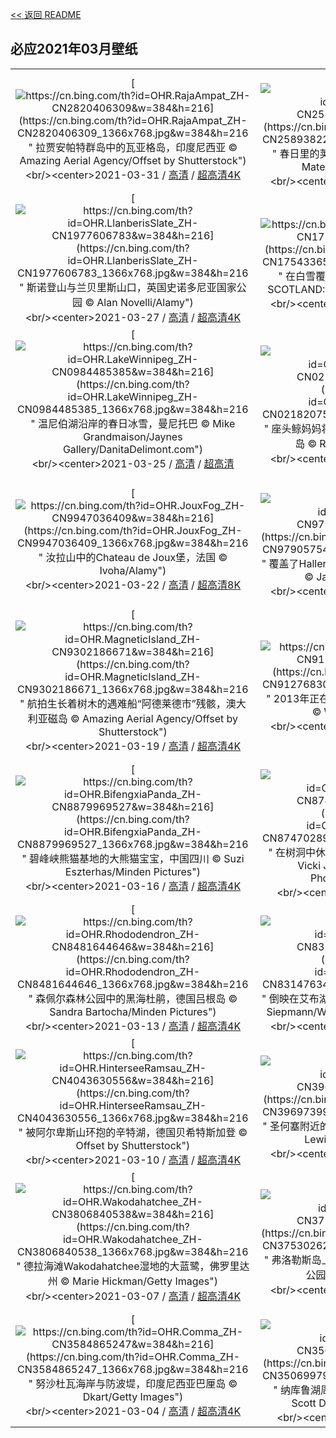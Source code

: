 [<< 返回 README](../../README.md)
## 必应2021年03月壁纸
||||
|:---:|:---:|:---:|
|[![https://cn.bing.com/th?id=OHR.RajaAmpat_ZH-CN2820406309&w=384&h=216](https://cn.bing.com/th?id=OHR.RajaAmpat_ZH-CN2820406309_1366x768.jpg&w=384&h=216 " &#10;拉贾安帕特群岛中的瓦亚格岛，印度尼西亚&#10;© Amazing Aerial Agency/Offset by Shutterstock")](https://cn.bing.com/search?q=%E6%8B%89%E8%B4%BE%E5%AE%89%E5%B8%95%E7%89%B9%E7%BE%A4%E5%B2%9B%E4%B8%AD%E7%9A%84%E7%93%A6%E4%BA%9A%E6%A0%BC%E5%B2%9B%EF%BC%8C%E5%8D%B0%E5%BA%A6%E5%B0%BC%E8%A5%BF%E4%BA%9A&form=hpcapt&mkt=zh-cn&filters=HpDate:"20210331_1600")<br/><center>2021-03-31 / [高清](https://cn.bing.com/th?id=OHR.RajaAmpat_ZH-CN2820406309_1920x1200.jpg&w=1920&h=1200) / [超高清4K](https://cn.bing.com/th?id=OHR.RajaAmpat_ZH-CN2820406309_UHD.jpg&w=3840&h=2160)<center/>|[![https://cn.bing.com/th?id=OHR.SwordFern_ZH-CN2589382288&w=384&h=216](https://cn.bing.com/th?id=OHR.SwordFern_ZH-CN2589382288_1366x768.jpg&w=384&h=216 " &#10;春日里的荚果蕨细节图，华盛顿州&#10;© Stephen Matera/Tandem Stills + Motion")](https://cn.bing.com/search?q=%E6%98%A5%E6%97%A5%E9%87%8C%E7%9A%84%E8%8D%9A%E6%9E%9C%E8%95%A8%E7%BB%86%E8%8A%82%E5%9B%BE%EF%BC%8C%E5%8D%8E%E7%9B%9B%E9%A1%BF%E5%B7%9E&form=hpcapt&mkt=zh-cn&filters=HpDate:"20210330_1600")<br/><center>2021-03-30 / [高清](https://cn.bing.com/th?id=OHR.SwordFern_ZH-CN2589382288_1920x1200.jpg&w=1920&h=1200) / [超高清4K](https://cn.bing.com/th?id=OHR.SwordFern_ZH-CN2589382288_UHD.jpg&w=3840&h=2160)<center/>|[![https://cn.bing.com/th?id=OHR.Reynisfjara_ZH-CN2125000937&w=384&h=216](https://cn.bing.com/th?id=OHR.Reynisfjara_ZH-CN2125000937_1366x768.jpg&w=384&h=216 " &#10;黑沙滩上Reynisdrangar的玄武岩，冰岛&#10;© Cavan Images/Getty Images")](https://cn.bing.com/search?q=%E9%BB%91%E6%B2%99%E6%BB%A9%E4%B8%8AReynisdrangar%E7%9A%84%E7%8E%84%E6%AD%A6%E5%B2%A9%EF%BC%8C%E5%86%B0%E5%B2%9B&form=hpcapt&mkt=zh-cn&filters=HpDate:"20210329_1600")<br/><center>2021-03-29 / [高清](https://cn.bing.com/th?id=OHR.Reynisfjara_ZH-CN2125000937_1920x1200.jpg&w=1920&h=1200) / [超高清4K](https://cn.bing.com/th?id=OHR.Reynisfjara_ZH-CN2125000937_UHD.jpg&w=3840&h=2160)<center/>|
|[![https://cn.bing.com/th?id=OHR.LlanberisSlate_ZH-CN1977606783&w=384&h=216](https://cn.bing.com/th?id=OHR.LlanberisSlate_ZH-CN1977606783_1366x768.jpg&w=384&h=216 " &#10;斯诺登山与兰贝里斯山口，英国史诺多尼亚国家公园&#10;© Alan Novelli/Alamy")](https://cn.bing.com/search?q=%E6%96%AF%E8%AF%BA%E7%99%BB%E5%B1%B1%E4%B8%8E%E5%85%B0%E8%B4%9D%E9%87%8C%E6%96%AF%E5%B1%B1%E5%8F%A3%EF%BC%8C%E8%8B%B1%E5%9B%BD%E5%8F%B2%E8%AF%BA%E5%A4%9A%E5%B0%BC%E4%BA%9A%E5%9B%BD%E5%AE%B6%E5%85%AC%E5%9B%AD&form=hpcapt&mkt=zh-cn&filters=HpDate:"20210327_1600")<br/><center>2021-03-27 / [高清](https://cn.bing.com/th?id=OHR.LlanberisSlate_ZH-CN1977606783_1920x1200.jpg&w=1920&h=1200) / [超高清4K](https://cn.bing.com/th?id=OHR.LlanberisSlate_ZH-CN1977606783_UHD.jpg&w=3840&h=2160)<center/>|[![https://cn.bing.com/th?id=OHR.MadHares_ZH-CN1754336550&w=384&h=216](https://cn.bing.com/th?id=OHR.MadHares_ZH-CN1754336550_1366x768.jpg&w=384&h=216 " &#10;在白雪覆盖的高地上奔跑的雪兔，苏格兰&#10;© SCOTLAND: The Big Picture/Minden Pictures")](https://cn.bing.com/search?q=%E5%9C%A8%E7%99%BD%E9%9B%AA%E8%A6%86%E7%9B%96%E7%9A%84%E9%AB%98%E5%9C%B0%E4%B8%8A%E5%A5%94%E8%B7%91%E7%9A%84%E9%9B%AA%E5%85%94%EF%BC%8C%E8%8B%8F%E6%A0%BC%E5%85%B0&form=hpcapt&mkt=zh-cn&filters=HpDate:"20210326_1600")<br/><center>2021-03-26 / [高清](https://cn.bing.com/th?id=OHR.MadHares_ZH-CN1754336550_1920x1200.jpg&w=1920&h=1200) / [超高清4K](https://cn.bing.com/th?id=OHR.MadHares_ZH-CN1754336550_UHD.jpg&w=3840&h=2160)<center/>|[![https://cn.bing.com/th?id=OHR.MTCradle_ZH-CN1573998424&w=384&h=216](https://cn.bing.com/th?id=OHR.MTCradle_ZH-CN1573998424_1366x768.jpg&w=384&h=216 " &#10;摇篮山-圣克莱尔湖国家公园，澳大利亚塔斯马尼亚州&#10;© Paparwin Tanupatarachai/Getty Images")](https://cn.bing.com/search?q=%E6%91%87%E7%AF%AE%E5%B1%B1-%E5%9C%A3%E5%85%8B%E8%8E%B1%E5%B0%94%E6%B9%96%E5%9B%BD%E5%AE%B6%E5%85%AC%E5%9B%AD%EF%BC%8C%E6%BE%B3%E5%A4%A7%E5%88%A9%E4%BA%9A%E5%A1%94%E6%96%AF%E9%A9%AC%E5%B0%BC%E4%BA%9A%E5%B7%9E&form=hpcapt&mkt=zh-cn&filters=HpDate:"20210326_1600")<br/><center>2021-03-26 / [高清](https://cn.bing.com/th?id=OHR.MTCradle_ZH-CN1573998424_1920x1200.jpg&w=1920&h=1200) / [超高清4K](https://cn.bing.com/th?id=OHR.MTCradle_ZH-CN1573998424_UHD.jpg&w=3840&h=2160)<center/>|
|[![https://cn.bing.com/th?id=OHR.LakeWinnipeg_ZH-CN0984485385&w=384&h=216](https://cn.bing.com/th?id=OHR.LakeWinnipeg_ZH-CN0984485385_1366x768.jpg&w=384&h=216 " &#10;温尼伯湖沿岸的春日冰雪，曼尼托巴&#10;© Mike Grandmaison/Jaynes Gallery/DanitaDelimont.com")](https://cn.bing.com/search?q=%E6%B8%A9%E5%B0%BC%E4%BC%AF%E6%B9%96%E6%B2%BF%E5%B2%B8%E7%9A%84%E6%98%A5%E6%97%A5%E5%86%B0%E9%9B%AA%EF%BC%8C%E6%9B%BC%E5%B0%BC%E6%89%98%E5%B7%B4&form=hpcapt&mkt=zh-cn&filters=HpDate:"20210325_1600")<br/><center>2021-03-25 / [高清](https://cn.bing.com/th?id=OHR.LakeWinnipeg_ZH-CN0984485385_1920x1200.jpg&w=1920&h=1200) / [超高清](https://cn.bing.com/th?id=OHR.LakeWinnipeg_ZH-CN0984485385_UHD.jpg)<center/>|[![https://cn.bing.com/th?id=OHR.HumpbackMom_ZH-CN0218207583&w=384&h=216](https://cn.bing.com/th?id=OHR.HumpbackMom_ZH-CN0218207583_1366x768.jpg&w=384&h=216 " &#10;座头鲸妈妈将她熟睡的幼鲸推到水面，夏威夷毛伊岛&#10;© Ralph Pace/Minden Pictures")](https://cn.bing.com/search?q=%E5%BA%A7%E5%A4%B4%E9%B2%B8%E5%A6%88%E5%A6%88%E5%B0%86%E5%A5%B9%E7%86%9F%E7%9D%A1%E7%9A%84%E5%B9%BC%E9%B2%B8%E6%8E%A8%E5%88%B0%E6%B0%B4%E9%9D%A2%EF%BC%8C%E5%A4%8F%E5%A8%81%E5%A4%B7%E6%AF%9B%E4%BC%8A%E5%B2%9B&form=hpcapt&mkt=zh-cn&filters=HpDate:"20210324_1600")<br/><center>2021-03-24 / [高清](https://cn.bing.com/th?id=OHR.HumpbackMom_ZH-CN0218207583_1920x1200.jpg&w=1920&h=1200) / [超高清4K](https://cn.bing.com/th?id=OHR.HumpbackMom_ZH-CN0218207583_UHD.jpg&w=3840&h=2160)<center/>|[![https://cn.bing.com/th?id=OHR.LoftedMadagascar_ZH-CN0062899981&w=384&h=216](https://cn.bing.com/th?id=OHR.LoftedMadagascar_ZH-CN0062899981_1366x768.jpg&w=384&h=216 " &#10;马尼亚河的卫星图像，马达加斯加&#10;© NASA Earth Observatory image by Joshua Stevens, using Landsat data from the US Geological Survey")](https://cn.bing.com/search?q=%E9%A9%AC%E5%B0%BC%E4%BA%9A%E6%B2%B3%E7%9A%84%E5%8D%AB%E6%98%9F%E5%9B%BE%E5%83%8F%EF%BC%8C%E9%A9%AC%E8%BE%BE%E5%8A%A0%E6%96%AF%E5%8A%A0&form=hpcapt&mkt=zh-cn&filters=HpDate:"20210323_1600")<br/><center>2021-03-23 / [高清](https://cn.bing.com/th?id=OHR.LoftedMadagascar_ZH-CN0062899981_1920x1200.jpg&w=1920&h=1200) / [超高清4K](https://cn.bing.com/th?id=OHR.LoftedMadagascar_ZH-CN0062899981_UHD.jpg&w=3840&h=2160)<center/>|
|[![https://cn.bing.com/th?id=OHR.JouxFog_ZH-CN9947036409&w=384&h=216](https://cn.bing.com/th?id=OHR.JouxFog_ZH-CN9947036409_1366x768.jpg&w=384&h=216 " &#10;汝拉山中的Chateau de Joux堡，法国&#10;© Ivoha/Alamy")](https://cn.bing.com/search?q=%E6%B1%9D%E6%8B%89%E5%B1%B1%E4%B8%AD%E7%9A%84Chateau&form=hpcapt&mkt=zh-cn&filters=HpDate:"20210322_1600")<br/><center>2021-03-22 / [高清](https://cn.bing.com/th?id=OHR.JouxFog_ZH-CN9947036409_1920x1200.jpg&w=1920&h=1200) / [超高清8K](https://cn.bing.com/th?id=OHR.JouxFog_ZH-CN9947036409_UHD.jpg)<center/>|[![https://cn.bing.com/th?id=OHR.HallesWood_ZH-CN9790575479&w=384&h=216](https://cn.bing.com/th?id=OHR.HallesWood_ZH-CN9790575479_1366x768.jpg&w=384&h=216 " &#10;覆盖了Hallerbos森林地面的蓝铃花，比利时佛兰德&#10;© Jason Langley/plainpicture")](https://cn.bing.com/search?q=%E8%A6%86%E7%9B%96%E4%BA%86Hallerbos%E6%A3%AE%E6%9E%97%E5%9C%B0%E9%9D%A2%E7%9A%84%E8%93%9D%E9%93%83%E8%8A%B1%EF%BC%8C%E6%AF%94%E5%88%A9%E6%97%B6%E4%BD%9B%E5%85%B0%E5%BE%B7&form=hpcapt&mkt=zh-cn&filters=HpDate:"20210321_1600")<br/><center>2021-03-21 / [高清](https://cn.bing.com/th?id=OHR.HallesWood_ZH-CN9790575479_1920x1200.jpg&w=1920&h=1200) / [超高清4K](https://cn.bing.com/th?id=OHR.HallesWood_ZH-CN9790575479_UHD.jpg&w=3840&h=2160)<center/>|[![https://cn.bing.com/th?id=OHR.ParnidisSundial_ZH-CN9575177836&w=384&h=216](https://cn.bing.com/th?id=OHR.ParnidisSundial_ZH-CN9575177836_1366x768.jpg&w=384&h=216 " &#10;帕尼迪斯沙丘上的日晷，立陶宛库尔斯沙嘴&#10;© amoklv/Getty Images")](https://cn.bing.com/search?q=%E5%B8%95%E5%B0%BC%E8%BF%AA%E6%96%AF%E6%B2%99%E4%B8%98%E4%B8%8A%E7%9A%84%E6%97%A5%E6%99%B7%EF%BC%8C%E7%AB%8B%E9%99%B6%E5%AE%9B%E5%BA%93%E5%B0%94%E6%96%AF%E6%B2%99%E5%98%B4&form=hpcapt&mkt=zh-cn&filters=HpDate:"20210320_1600")<br/><center>2021-03-20 / [高清](https://cn.bing.com/th?id=OHR.ParnidisSundial_ZH-CN9575177836_1920x1200.jpg&w=1920&h=1200) / [超高清4K](https://cn.bing.com/th?id=OHR.ParnidisSundial_ZH-CN9575177836_UHD.jpg&w=3840&h=2160)<center/>|
|[![https://cn.bing.com/th?id=OHR.MagneticIsland_ZH-CN9302186671&w=384&h=216](https://cn.bing.com/th?id=OHR.MagneticIsland_ZH-CN9302186671_1366x768.jpg&w=384&h=216 " &#10;航拍生长着树木的遇难船“阿德莱德市”残骸，澳大利亚磁岛&#10;© Amazing Aerial Agency/Offset by Shutterstock")](https://cn.bing.com/search?q=%E8%88%AA%E6%8B%8D%E7%94%9F%E9%95%BF%E7%9D%80%E6%A0%91%E6%9C%A8%E7%9A%84%E9%81%87%E9%9A%BE%E8%88%B9%E2%80%9C%E9%98%BF%E5%BE%B7%E8%8E%B1%E5%BE%B7%E5%B8%82%E2%80%9D%E6%AE%8B%E9%AA%B8%EF%BC%8C%E6%BE%B3%E5%A4%A7%E5%88%A9%E4%BA%9A%E7%A3%81%E5%B2%9B&form=hpcapt&mkt=zh-cn&filters=HpDate:"20210319_1600")<br/><center>2021-03-19 / [高清](https://cn.bing.com/th?id=OHR.MagneticIsland_ZH-CN9302186671_1920x1200.jpg&w=1920&h=1200) / [超高清4K](https://cn.bing.com/th?id=OHR.MagneticIsland_ZH-CN9302186671_UHD.jpg&w=3840&h=2160)<center/>|[![https://cn.bing.com/th?id=OHR.MtEtna_ZH-CN9127683040&w=384&h=216](https://cn.bing.com/th?id=OHR.MtEtna_ZH-CN9127683040_1366x768.jpg&w=384&h=216 " &#10;2013年正在喷发的埃特纳火山，意大利西西里岛&#10;© Wead/Alamy Live News")](https://cn.bing.com/search?q=2013%E5%B9%B4%E6%AD%A3%E5%9C%A8%E5%96%B7%E5%8F%91%E7%9A%84%E5%9F%83%E7%89%B9%E7%BA%B3%E7%81%AB%E5%B1%B1%EF%BC%8C%E6%84%8F%E5%A4%A7%E5%88%A9%E8%A5%BF%E8%A5%BF%E9%87%8C%E5%B2%9B&form=hpcapt&mkt=zh-cn&filters=HpDate:"20210318_1600")<br/><center>2021-03-18 / [高清](https://cn.bing.com/th?id=OHR.MtEtna_ZH-CN9127683040_1920x1200.jpg&w=1920&h=1200) / [超高清4K](https://cn.bing.com/th?id=OHR.MtEtna_ZH-CN9127683040_UHD.jpg&w=3840&h=2160)<center/>|[![https://cn.bing.com/th?id=OHR.Inisheer_ZH-CN9014668825&w=384&h=216](https://cn.bing.com/th?id=OHR.Inisheer_ZH-CN9014668825_1366x768.jpg&w=384&h=216 " &#10;阿伦群岛三座岛中最小的伊尼希尔岛，爱尔兰戈尔韦湾&#10;© Chris Hill/Minden Pictures")](https://cn.bing.com/search?q=%E9%98%BF%E4%BC%A6%E7%BE%A4%E5%B2%9B%E4%B8%89%E5%BA%A7%E5%B2%9B%E4%B8%AD%E6%9C%80%E5%B0%8F%E7%9A%84%E4%BC%8A%E5%B0%BC%E5%B8%8C%E5%B0%94%E5%B2%9B%EF%BC%8C%E7%88%B1%E5%B0%94%E5%85%B0%E6%88%88%E5%B0%94%E9%9F%A6%E6%B9%BE&form=hpcapt&mkt=zh-cn&filters=HpDate:"20210317_1600")<br/><center>2021-03-17 / [高清](https://cn.bing.com/th?id=OHR.Inisheer_ZH-CN9014668825_1920x1200.jpg&w=1920&h=1200) / [超高清4K](https://cn.bing.com/th?id=OHR.Inisheer_ZH-CN9014668825_UHD.jpg&w=3840&h=2160)<center/>|
|[![https://cn.bing.com/th?id=OHR.BifengxiaPanda_ZH-CN8879969527&w=384&h=216](https://cn.bing.com/th?id=OHR.BifengxiaPanda_ZH-CN8879969527_1366x768.jpg&w=384&h=216 " &#10;碧峰峡熊猫基地的大熊猫宝宝，中国四川&#10;© Suzi Eszterhas/Minden Pictures")](https://cn.bing.com/search?q=%E7%A2%A7%E5%B3%B0%E5%B3%A1%E7%86%8A%E7%8C%AB%E5%9F%BA%E5%9C%B0%E7%9A%84%E5%A4%A7%E7%86%8A%E7%8C%AB%E5%AE%9D%E5%AE%9D%EF%BC%8C%E4%B8%AD%E5%9B%BD%E5%9B%9B%E5%B7%9D&form=hpcapt&mkt=zh-cn&filters=HpDate:"20210316_1600")<br/><center>2021-03-16 / [高清](https://cn.bing.com/th?id=OHR.BifengxiaPanda_ZH-CN8879969527_1920x1200.jpg&w=1920&h=1200) / [超高清4K](https://cn.bing.com/th?id=OHR.BifengxiaPanda_ZH-CN8879969527_UHD.jpg&w=3840&h=2160)<center/>|[![https://cn.bing.com/th?id=OHR.MassapequaOwl_ZH-CN8747028921&w=384&h=216](https://cn.bing.com/th?id=OHR.MassapequaOwl_ZH-CN8747028921_1366x768.jpg&w=384&h=216 " &#10;在树洞中休息的鸣角鸮，纽约马萨皮夸保护区&#10;© Vicki Jauron, Babylon and Beyond Photography/Getty Images")](https://cn.bing.com/search?q=%E5%9C%A8%E6%A0%91%E6%B4%9E%E4%B8%AD%E4%BC%91%E6%81%AF%E7%9A%84%E9%B8%A3%E8%A7%92%E9%B8%AE%EF%BC%8C%E7%BA%BD%E7%BA%A6%E9%A9%AC%E8%90%A8%E7%9A%AE%E5%A4%B8%E4%BF%9D%E6%8A%A4%E5%8C%BA&form=hpcapt&mkt=zh-cn&filters=HpDate:"20210315_1600")<br/><center>2021-03-15 / [高清](https://cn.bing.com/th?id=OHR.MassapequaOwl_ZH-CN8747028921_1920x1200.jpg&w=1920&h=1200) / [超高清](https://cn.bing.com/th?id=OHR.MassapequaOwl_ZH-CN8747028921_UHD.jpg)<center/>|[![https://cn.bing.com/th?id=OHR.LyonAstronomical_ZH-CN8601552487&w=384&h=216](https://cn.bing.com/th?id=OHR.LyonAstronomical_ZH-CN8601552487_1366x768.jpg&w=384&h=216 " &#10;里昂天文钟，法国里昂&#10;© kyolshin/Alamy")](https://cn.bing.com/search?q=%E9%87%8C%E6%98%82%E5%A4%A9%E6%96%87%E9%92%9F%EF%BC%8C%E6%B3%95%E5%9B%BD%E9%87%8C%E6%98%82&form=hpcapt&mkt=zh-cn&filters=HpDate:"20210314_1600")<br/><center>2021-03-14 / [高清](https://cn.bing.com/th?id=OHR.LyonAstronomical_ZH-CN8601552487_1920x1200.jpg&w=1920&h=1200) / [超高清](https://cn.bing.com/th?id=OHR.LyonAstronomical_ZH-CN8601552487_UHD.jpg)<center/>|
|[![https://cn.bing.com/th?id=OHR.Rhododendron_ZH-CN8481644646&w=384&h=216](https://cn.bing.com/th?id=OHR.Rhododendron_ZH-CN8481644646_1366x768.jpg&w=384&h=216 " &#10;森佩尔森林公园中的黑海杜鹃，德国吕根岛&#10;© Sandra Bartocha/Minden Pictures")](https://cn.bing.com/search?q=%E6%A3%AE%E4%BD%A9%E5%B0%94%E6%A3%AE%E6%9E%97%E5%85%AC%E5%9B%AD%E4%B8%AD%E7%9A%84%E9%BB%91%E6%B5%B7%E6%9D%9C%E9%B9%83%EF%BC%8C%E5%BE%B7%E5%9B%BD%E5%90%95%E6%A0%B9%E5%B2%9B&form=hpcapt&mkt=zh-cn&filters=HpDate:"20210313_1600")<br/><center>2021-03-13 / [高清](https://cn.bing.com/th?id=OHR.Rhododendron_ZH-CN8481644646_1920x1200.jpg&w=1920&h=1200) / [超高清4K](https://cn.bing.com/th?id=OHR.Rhododendron_ZH-CN8481644646_UHD.jpg&w=3840&h=2160)<center/>|[![https://cn.bing.com/th?id=OHR.EibseeSpring_ZH-CN8314763420&w=384&h=216](https://cn.bing.com/th?id=OHR.EibseeSpring_ZH-CN8314763420_1366x768.jpg&w=384&h=216 " &#10;倒映在艾布湖上的楚格峰，德国巴伐利亚&#10;© Martin Siepmann/Westend61/Offset by Shutterstock")](https://cn.bing.com/search?q=%E5%80%92%E6%98%A0%E5%9C%A8%E8%89%BE%E5%B8%83%E6%B9%96%E4%B8%8A%E7%9A%84%E6%A5%9A%E6%A0%BC%E5%B3%B0%EF%BC%8C%E5%BE%B7%E5%9B%BD%E5%B7%B4%E4%BC%90%E5%88%A9%E4%BA%9A&form=hpcapt&mkt=zh-cn&filters=HpDate:"20210312_1600")<br/><center>2021-03-12 / [高清](https://cn.bing.com/th?id=OHR.EibseeSpring_ZH-CN8314763420_1920x1200.jpg&w=1920&h=1200) / [超高清4K](https://cn.bing.com/th?id=OHR.EibseeSpring_ZH-CN8314763420_UHD.jpg&w=3840&h=2160)<center/>|[![https://cn.bing.com/th?id=OHR.CapePerpetua_ZH-CN4150223705&w=384&h=216](https://cn.bing.com/th?id=OHR.CapePerpetua_ZH-CN4150223705_1366x768.jpg&w=384&h=216 " &#10;俄勒冈海岸佩蓓角的雷神之井&#10;© Cavan Images/Offset by Shutterstock")](https://cn.bing.com/search?q=%E4%BF%84%E5%8B%92%E5%86%88%E6%B5%B7%E5%B2%B8%E4%BD%A9%E8%93%93%E8%A7%92%E7%9A%84%E9%9B%B7%E7%A5%9E%E4%B9%8B%E4%BA%95&form=hpcapt&mkt=zh-cn&filters=HpDate:"20210311_1600")<br/><center>2021-03-11 / [高清](https://cn.bing.com/th?id=OHR.CapePerpetua_ZH-CN4150223705_1920x1200.jpg&w=1920&h=1200) / [超高清4K](https://cn.bing.com/th?id=OHR.CapePerpetua_ZH-CN4150223705_UHD.jpg&w=3840&h=2160)<center/>|
|[![https://cn.bing.com/th?id=OHR.HinterseeRamsau_ZH-CN4043630556&w=384&h=216](https://cn.bing.com/th?id=OHR.HinterseeRamsau_ZH-CN4043630556_1366x768.jpg&w=384&h=216 " &#10;被阿尔卑斯山环抱的辛特湖，德国贝希特斯加登&#10;© Offset by Shutterstock")](https://cn.bing.com/search?q=%E8%A2%AB%E9%98%BF%E5%B0%94%E5%8D%91%E6%96%AF%E5%B1%B1%E7%8E%AF%E6%8A%B1%E7%9A%84%E8%BE%9B%E7%89%B9%E6%B9%96%EF%BC%8C%E5%BE%B7%E5%9B%BD%E8%B4%9D%E5%B8%8C%E7%89%B9%E6%96%AF%E5%8A%A0%E7%99%BB&form=hpcapt&mkt=zh-cn&filters=HpDate:"20210310_1600")<br/><center>2021-03-10 / [高清](https://cn.bing.com/th?id=OHR.HinterseeRamsau_ZH-CN4043630556_1920x1200.jpg&w=1920&h=1200) / [超高清4K](https://cn.bing.com/th?id=OHR.HinterseeRamsau_ZH-CN4043630556_UHD.jpg&w=3840&h=2160)<center/>|[![https://cn.bing.com/th?id=OHR.RollingHills_ZH-CN3969739987&w=384&h=216](https://cn.bing.com/th?id=OHR.RollingHills_ZH-CN3969739987_1366x768.jpg&w=384&h=216 " &#10;圣何塞附近的代阿布洛岭山麓，加利福尼亚&#10;© Jeff Lewis/Tandem Stills + Motion")](https://cn.bing.com/search?q=%E5%9C%A3%E4%BD%95%E5%A1%9E%E9%99%84%E8%BF%91%E7%9A%84%E4%BB%A3%E9%98%BF%E5%B8%83%E6%B4%9B%E5%B2%AD%E5%B1%B1%E9%BA%93%EF%BC%8C%E5%8A%A0%E5%88%A9%E7%A6%8F%E5%B0%BC%E4%BA%9A&form=hpcapt&mkt=zh-cn&filters=HpDate:"20210309_1600")<br/><center>2021-03-09 / [高清](https://cn.bing.com/th?id=OHR.RollingHills_ZH-CN3969739987_1920x1200.jpg&w=1920&h=1200) / [超高清4K](https://cn.bing.com/th?id=OHR.RollingHills_ZH-CN3969739987_UHD.jpg&w=3840&h=2160)<center/>|[![https://cn.bing.com/th?id=OHR.LoganClouds_ZH-CN3900647104&w=384&h=216](https://cn.bing.com/th?id=OHR.LoganClouds_ZH-CN3900647104_1366x768.jpg&w=384&h=216 " &#10;鸟瞰高耸入云的洛根山，加拿大克鲁瓦尼国家公园&#10;© plainpicture/Design Pics/Robert Postma")](https://cn.bing.com/search?q=%E9%B8%9F%E7%9E%B0%E9%AB%98%E8%80%B8%E5%85%A5%E4%BA%91%E7%9A%84%E6%B4%9B%E6%A0%B9%E5%B1%B1%EF%BC%8C%E5%8A%A0%E6%8B%BF%E5%A4%A7%E5%85%8B%E9%B2%81%E7%93%A6%E5%B0%BC%E5%9B%BD%E5%AE%B6%E5%85%AC%E5%9B%AD&form=hpcapt&mkt=zh-cn&filters=HpDate:"20210308_1600")<br/><center>2021-03-08 / [高清](https://cn.bing.com/th?id=OHR.LoganClouds_ZH-CN3900647104_1920x1200.jpg&w=1920&h=1200) / [超高清](https://cn.bing.com/th?id=OHR.LoganClouds_ZH-CN3900647104_UHD.jpg)<center/>|
|[![https://cn.bing.com/th?id=OHR.Wakodahatchee_ZH-CN3806840538&w=384&h=216](https://cn.bing.com/th?id=OHR.Wakodahatchee_ZH-CN3806840538_1366x768.jpg&w=384&h=216 " &#10;德拉海滩Wakodahatchee湿地的大蓝鹭，佛罗里达州&#10;© Marie Hickman/Getty Images")](https://cn.bing.com/search?q=%E5%BE%B7%E6%8B%89%E6%B5%B7%E6%BB%A9Wakodahatchee%E6%B9%BF%E5%9C%B0%E7%9A%84%E5%A4%A7%E8%93%9D%E9%B9%AD%EF%BC%8C%E4%BD%9B%E7%BD%97%E9%87%8C%E8%BE%BE%E5%B7%9E&form=hpcapt&mkt=zh-cn&filters=HpDate:"20210307_1600")<br/><center>2021-03-07 / [高清](https://cn.bing.com/th?id=OHR.Wakodahatchee_ZH-CN3806840538_1920x1200.jpg&w=1920&h=1200) / [超高清4K](https://cn.bing.com/th?id=OHR.Wakodahatchee_ZH-CN3806840538_UHD.jpg&w=3840&h=2160)<center/>|[![https://cn.bing.com/th?id=OHR.PadarIsland_ZH-CN3753026244&w=384&h=216](https://cn.bing.com/th?id=OHR.PadarIsland_ZH-CN3753026244_1366x768.jpg&w=384&h=216 " &#10;弗洛勒斯岛上的纳闽巴霍，印度尼西亚科莫多国家公园&#10;© Thrithot/Adobe Stock")](https://cn.bing.com/search?q=%E5%BC%97%E6%B4%9B%E5%8B%92%E6%96%AF%E5%B2%9B%E4%B8%8A%E7%9A%84%E7%BA%B3%E9%97%BD%E5%B7%B4%E9%9C%8D%EF%BC%8C%E5%8D%B0%E5%BA%A6%E5%B0%BC%E8%A5%BF%E4%BA%9A%E7%A7%91%E8%8E%AB%E5%A4%9A%E5%9B%BD%E5%AE%B6%E5%85%AC%E5%9B%AD&form=hpcapt&mkt=zh-cn&filters=HpDate:"20210306_1600")<br/><center>2021-03-06 / [高清](https://cn.bing.com/th?id=OHR.PadarIsland_ZH-CN3753026244_1920x1200.jpg&w=1920&h=1200) / [超高清4K](https://cn.bing.com/th?id=OHR.PadarIsland_ZH-CN3753026244_UHD.jpg&w=3840&h=2160)<center/>|[![https://cn.bing.com/th?id=OHR.MinasdeRioTinto_ZH-CN3632728092&w=384&h=216](https://cn.bing.com/th?id=OHR.MinasdeRioTinto_ZH-CN3632728092_1366x768.jpg&w=384&h=216 " &#10;力拓河中含矿物质的水，西班牙里奥廷托矿区&#10;© David Santiago Garcia/Getty Images")](https://cn.bing.com/search?q=%E5%8A%9B%E6%8B%93%E6%B2%B3%E4%B8%AD%E5%90%AB%E7%9F%BF%E7%89%A9%E8%B4%A8%E7%9A%84%E6%B0%B4%EF%BC%8C%E8%A5%BF%E7%8F%AD%E7%89%99%E9%87%8C%E5%A5%A5%E5%BB%B7%E6%89%98%E7%9F%BF%E5%8C%BA&form=hpcapt&mkt=zh-cn&filters=HpDate:"20210305_1600")<br/><center>2021-03-05 / [高清](https://cn.bing.com/th?id=OHR.MinasdeRioTinto_ZH-CN3632728092_1920x1200.jpg&w=1920&h=1200) / [超高清4K](https://cn.bing.com/th?id=OHR.MinasdeRioTinto_ZH-CN3632728092_UHD.jpg&w=3840&h=2160)<center/>|
|[![https://cn.bing.com/th?id=OHR.Comma_ZH-CN3584865247&w=384&h=216](https://cn.bing.com/th?id=OHR.Comma_ZH-CN3584865247_1366x768.jpg&w=384&h=216 " &#10;努沙杜瓦海岸与防波堤，印度尼西亚巴厘岛&#10;© Dkart/Getty Images")](https://cn.bing.com/search?q=%E5%8A%AA%E6%B2%99%E6%9D%9C%E7%93%A6%E6%B5%B7%E5%B2%B8%E4%B8%8E%E9%98%B2%E6%B3%A2%E5%A0%A4%EF%BC%8C%E5%8D%B0%E5%BA%A6%E5%B0%BC%E8%A5%BF%E4%BA%9A%E5%B7%B4%E5%8E%98%E5%B2%9B&form=hpcapt&mkt=zh-cn&filters=HpDate:"20210304_1600")<br/><center>2021-03-04 / [高清](https://cn.bing.com/th?id=OHR.Comma_ZH-CN3584865247_1920x1200.jpg&w=1920&h=1200) / [超高清4K](https://cn.bing.com/th?id=OHR.Comma_ZH-CN3584865247_UHD.jpg&w=3840&h=2160)<center/>|[![https://cn.bing.com/th?id=OHR.WWDLions_ZH-CN3506997987&w=384&h=216](https://cn.bing.com/th?id=OHR.WWDLions_ZH-CN3506997987_1366x768.jpg&w=384&h=216 " &#10;纳库鲁湖周围森林中的两只母狮子，肯尼亚&#10;© Scott Davis/Tandem Stills + Motion")](https://cn.bing.com/search?q=%E7%BA%B3%E5%BA%93%E9%B2%81%E6%B9%96%E5%91%A8%E5%9B%B4%E6%A3%AE%E6%9E%97%E4%B8%AD%E7%9A%84%E4%B8%A4%E5%8F%AA%E6%AF%8D%E7%8B%AE%E5%AD%90%EF%BC%8C%E8%82%AF%E5%B0%BC%E4%BA%9A&form=hpcapt&mkt=zh-cn&filters=HpDate:"20210303_1600")<br/><center>2021-03-03 / [高清](https://cn.bing.com/th?id=OHR.WWDLions_ZH-CN3506997987_1920x1200.jpg&w=1920&h=1200) / [超高清](https://cn.bing.com/th?id=OHR.WWDLions_ZH-CN3506997987_UHD.jpg)<center/>|[![https://cn.bing.com/th?id=OHR.BlueTitDaffs_ZH-CN3333224685&w=384&h=216](https://cn.bing.com/th?id=OHR.BlueTitDaffs_ZH-CN3333224685_1366x768.jpg&w=384&h=216 " &#10;威尔士中部水仙花中的蓝山雀&#10;© Philip Jones/Alamy")](https://cn.bing.com/search?q=%E5%A8%81%E5%B0%94%E5%A3%AB%E4%B8%AD%E9%83%A8%E6%B0%B4%E4%BB%99%E8%8A%B1%E4%B8%AD%E7%9A%84%E8%93%9D%E5%B1%B1%E9%9B%80&form=hpcapt&mkt=zh-cn&filters=HpDate:"20210301_1600")<br/><center>2021-03-01 / [高清](https://cn.bing.com/th?id=OHR.BlueTitDaffs_ZH-CN3333224685_1920x1200.jpg&w=1920&h=1200) / [超高清4K](https://cn.bing.com/th?id=OHR.BlueTitDaffs_ZH-CN3333224685_UHD.jpg&w=3840&h=2160)<center/>|
